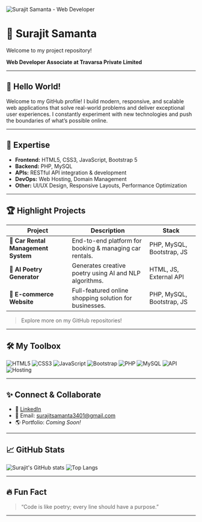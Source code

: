 ![Surajit Samanta - Web Developer](assets/banner.png)

# 🌟 Surajit Samanta

Welcome to my project repository!

**Web Developer Associate at Travarsa Private Limited**

---

## 👋 Hello World!

Welcome to my GitHub profile! I build modern, responsive, and scalable web applications that solve real-world problems and deliver exceptional user experiences. I constantly experiment with new technologies and push the boundaries of what’s possible online.

---

## 🚀 Expertise

- **Frontend:** HTML5, CSS3, JavaScript, Bootstrap 5
- **Backend:** PHP, MySQL
- **APIs:** RESTful API integration & development
- **DevOps:** Web Hosting, Domain Management
- **Other:** UI/UX Design, Responsive Layouts, Performance Optimization

---

## 🏆 Highlight Projects

| Project                        | Description                                                  | Stack                                |
|---------------------------------|--------------------------------------------------------------|--------------------------------------|
| 🚗 **Car Rental Management System** | End-to-end platform for booking & managing car rentals.      | PHP, MySQL, Bootstrap, JS            |
| 🤖 **AI Poetry Generator**         | Generates creative poetry using AI and NLP algorithms.        | HTML, JS, External API               |
| 🛒 **E-commerce Website**          | Full-featured online shopping solution for businesses.        | PHP, MySQL, Bootstrap, JS            |

> Explore more on my GitHub repositories!

---

## 🛠️ My Toolbox

![HTML5](https://img.shields.io/badge/html5-%23E34F26.svg?&style=for-the-badge&logo=html5&logoColor=white)
![CSS3](https://img.shields.io/badge/css3-%231572B6.svg?&style=for-the-badge&logo=css3&logoColor=white)
![JavaScript](https://img.shields.io/badge/javascript-%23F7DF1E.svg?&style=for-the-badge&logo=javascript&logoColor=black)
![Bootstrap](https://img.shields.io/badge/bootstrap-%237952B3.svg?&style=for-the-badge&logo=bootstrap&logoColor=white)
![PHP](https://img.shields.io/badge/php-%23777BB4.svg?&style=for-the-badge&logo=php&logoColor=white)
![MySQL](https://img.shields.io/badge/mysql-%234479A1.svg?&style=for-the-badge&logo=mysql&logoColor=white)
![API](https://img.shields.io/badge/API-%23FF5722.svg?&style=for-the-badge)
![Hosting](https://img.shields.io/badge/Hosting-%234285F4.svg?&style=for-the-badge)

---

## ✨ Connect & Collaborate

- 💼 [LinkedIn](https://www.linkedin.com/in/surajit-samanta-a84225280/)
- 📧 Email: surajitsamanta3401@gmail.com
- 🌎 Portfolio: *Coming Soon!*

---

## 📈 GitHub Stats

![Surajit's GitHub stats](https://github-readme-stats.vercel.app/api?username=surajitNewWeb&show_icons=true&theme=radical)
![Top Langs](https://github-readme-stats.vercel.app/api/top-langs/?username=surajitNewWeb&layout=compact&theme=radical)

---

## 🔥 Fun Fact

> “Code is like poetry; every line should have a purpose.”

---

<!-- Optionally add a profile picture -->
<!-- ![Profile Picture](https://avatars.githubusercontent.com/u/your-github-username?v=4) -->
